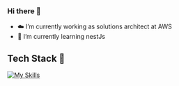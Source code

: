 ### Hi there 👋

- ☁️ I’m currently working as solutions architect at AWS
- 🌱 I’m currently learning nestJs

## Tech Stack 🚀
[![My Skills](https://skillicons.dev/icons?i=js,ts,css,angular,nodejs,aws,docker,jenkins,github,githubactions,mysql,postgres,mongodb)](https://skillicons.dev)
